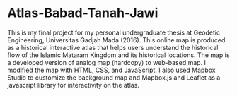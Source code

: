 # Atlas-Babad-Tanah-Jawi
This is my final project for my personal undergraduate thesis at Geodetic Engineering, Universitas Gadjah Mada (2016). This online map is produced as a historical interactive atlas that helps users understand the historical flow of the Islamic Mataram Kingdom and its historical locations.
The map is a developed version of analog map (hardcopy) to web-based map. I modified the map with HTML, CSS, and JavaScript. I also used Mapbox Studio to customize the background map and Mapbox.js and Leaflet as a javascript library for interactivity on the atlas.

